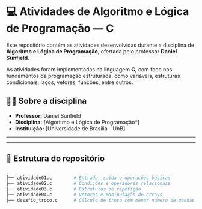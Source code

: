 # 💻 Atividades de Algoritmo e Lógica de Programação — C

Este repositório contém as atividades desenvolvidas durante a disciplina de **Algoritmo e Lógica de Programação**, ofertada pelo professor **Daniel Sunfield**.

As atividades foram implementadas na linguagem **C**, com foco nos fundamentos da programação estruturada, como variáveis, estruturas condicionais, laços, vetores, funções, entre outros.


## 👨‍🏫 Sobre a disciplina

- **Professor:** Daniel Sunfield  
- **Disciplina:** [Algoritmo e Lógica de Programação*]  
- **Instituição:** [Universidade de Brasília - UnB]  


---

---

## 📂 Estrutura do repositório

```bash
.
├── atividade01.c        # Entrada, saída e operações básicas
├── atividade02.c        # Condições e operadores relacionais
├── atividade03.c        # Estruturas de repetição
├── atividade04.c        # Vetores e manipulação de arrays
├── desafio_troco.c      # Cálculo de troco com menor número de moedas

